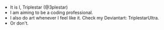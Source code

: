 - It is I, Triplestar (@3plestar)
- I am aiming to be a coding professional.
- I also do art whenever I feel like it. Check my Deviantart: TriplestarUltra.
- Or don't.

<!---
End of README.md
--->
